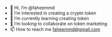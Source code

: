 - 👋 Hi, I’m @faheemmd
- 👀 I’m interested in creating a crypto token
- 🌱 I’m currently learning creating token
- 💞️ I’m looking to collaborate on token marketing
- 📫 How to reach me  faheemmd@gmail.com

<!---
faheemmd/faheemmd is a ✨ special ✨ repository because its `README.md` (this file) appears on your GitHub profile.
You can click the Preview link to take a look at your changes.
--->
